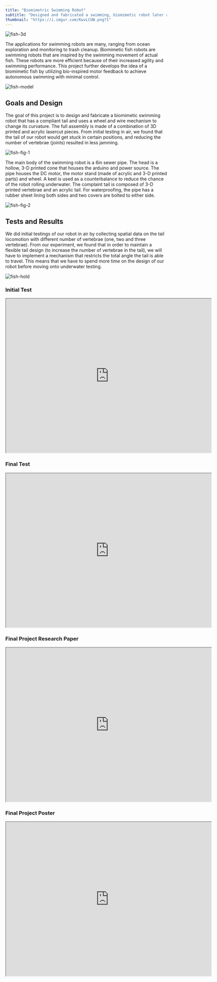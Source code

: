 ```yaml
---
title: "Biomimetric Swimming Robot"
subtitle: "Designed and fabricated a swimming, biomimetic robot later applied to a positive-feedback system developed by the Gravish Lab."
thumbnail: "https://i.imgur.com/KwvLCUW.png?1"
---
```


![fish-3d](https://i.imgur.com/tUVX3BV.png)

The applications for swimming robots are many, ranging from ocean exploration and monitoring to trash cleanup. Biomimetic fish robots are swimming robots that are inspired by the swimming movement of actual fish. These robots are more efficient because of their increased agility and swimming performance. This project further develops the idea of a biomimetic fish by utilizing bio-inspired motor feedback to achieve autonomous swimming with minimal control. 

![fish-model](https://i.imgur.com/xsn7jFy.png)

## Goals and Design
The goal of this project is to design and fabricate a biomimetic swimming robot that has a compliant tail and uses a wheel and wire mechanism to change its curvature. The full assembly is made of a combination of 3D printed and acrylic lasercut pieces. From initial testing in air, we found that the tail of our robot would get stuck in certain positions, and reducing the number of vertebrae (joints) resulted in less jamming.

![fish-fig-1](https://i.imgur.com/2ANQHyb.png)

The main body of the swimming robot is a 6in sewer pipe. The head is a hollow, 3-D printed cone that houses the arduino and power source. The pipe houses the DC motor, the motor stand (made of acrylic and 3-D printed parts) and wheel. A keel is used as a counterbalance to reduce the chance of the robot rolling underwater. The complaint tail is composed of 3-D printed vertebrae and an acrylic tail. For waterproofing, the pipe has a rubber sheet lining both sides and two covers are bolted to either side.

![fish-fig-2](https://i.imgur.com/9EdGyTO.png)

## Tests and Results
We did initial testings of our robot in air by collecting spatial data on the tail locomotion with different number of vertebrae (one, two and three vertebrae). From our experiment, we found that in order to maintain a flexible tail design (to increase the number of vertebrae in the tail), we will have to implement a mechanism that restricts the total angle the tail is able to travel. This means that we have to spend more time on the design of our robot before moving onto underwater testing.

![fish-hold](https://i.imgur.com/zJT7GhK.png)

<div> 
    <h3>Initial Test</h3>
    <iframe src="https://drive.google.com/file/d/12IYN4H8lBjxgT_z2J_PH3B0IrA1ho7zp/preview" width="640" height="480" allow="autoplay"></iframe>
    <h3>Final Test</h3>
    <iframe src="https://drive.google.com/file/d/1BaZs_yjbvxQEIrSevazSeEeAY3QmfoeF/preview" width="640" height="480" allow="autoplay"></iframe> 
</div>

<div> 
    <h3>Final Project Research Paper</h3>
    <iframe src="https://drive.google.com/file/d/1JRr8_YWIv0F4AmZruK2gwk0bBoopKhbd/preview" width="640" height="480" allow="autoplay"></iframe>
    <h3>Final Project Poster</h3>
    <iframe src="https://drive.google.com/file/d/13hpyosqMasCsElHs0Bh4UKOvRgPXPpF8/preview" width="640" height="480" allow="autoplay"></iframe>
</div>
